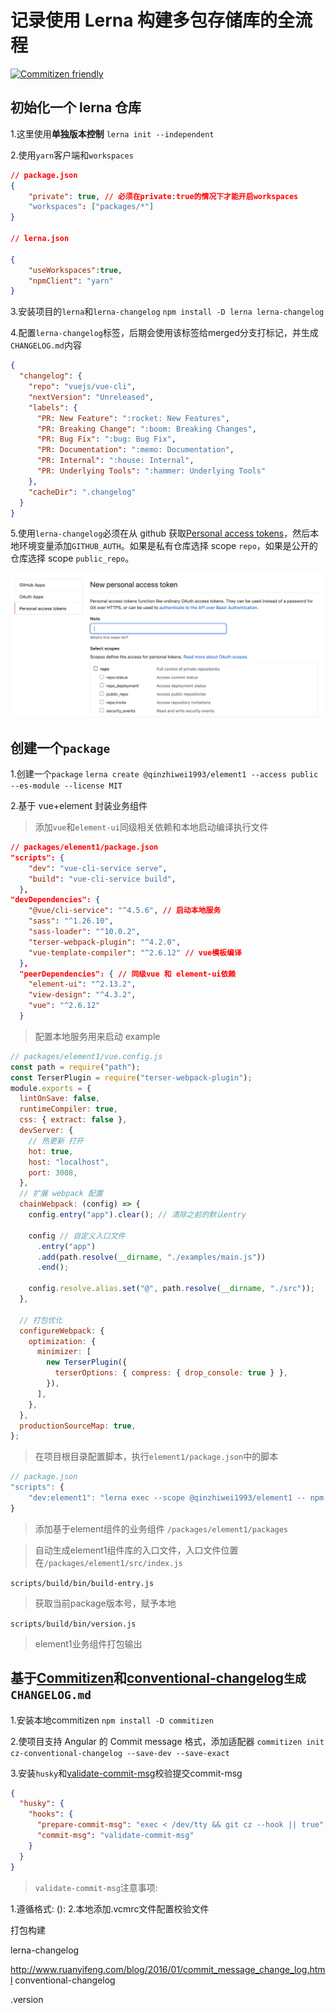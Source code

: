 

# 记录使用 Lerna 构建多包存储库的全流程

[![Commitizen friendly](https://img.shields.io/badge/commitizen-friendly-brightgreen.svg)](http://commitizen.github.io/cz-cli/)


## 初始化一个 lerna 仓库

1.这里使用**单独版本控制**
`lerna init --independent`

2.使用`yarn`客户端和`workspaces`

```json
// package.json
{
    "private": true, // 必须在private:true的情况下才能开启workspaces
    "workspaces": ["packages/*"]
}

// lerna.json

{
    "useWorkspaces":true,
    "npmClient": "yarn"
}
```

3.安装项目的`lerna`和`lerna-changelog`
`npm install -D lerna lerna-changelog`

4.配置`lerna-changelog`标签，后期会使用该标签给merged分支打标记，并生成`CHANGELOG.md`内容

```json
{
  "changelog": {
    "repo": "vuejs/vue-cli",
    "nextVersion": "Unreleased",
    "labels": {
      "PR: New Feature": ":rocket: New Features",
      "PR: Breaking Change": ":boom: Breaking Changes",
      "PR: Bug Fix": ":bug: Bug Fix",
      "PR: Documentation": ":memo: Documentation",
      "PR: Internal": ":house: Internal",
      "PR: Underlying Tools": ":hammer: Underlying Tools"
    },
    "cacheDir": ".changelog"
  }
}
```

5.使用`lerna-changelog`必须在从 github 获取[Personal access tokens](https://github.com/settings/tokens)，然后本地环境变量添加`GITHUB_AUTH`。如果是私有仓库选择 scope `repo`，如果是公开的仓库选择 scope `public_repo`。

![personal access tokens](./images/WX20200915-104411@2x.png)

## 创建一个`package`

1.创建一个`package`
`lerna create @qinzhiwei1993/element1 --access public --es-module --license MIT`

2.基于 vue+element 封装业务组件

> 添加`vue`和`element-ui`同级相关依赖和本地启动编译执行文件

```json
// packages/element1/package.json
"scripts": {
    "dev": "vue-cli-service serve",
    "build": "vue-cli-service build",
  },
"devDependencies": {
    "@vue/cli-service": "^4.5.6", // 启动本地服务
    "sass": "^1.26.10",
    "sass-loader": "^10.0.2",
    "terser-webpack-plugin": "^4.2.0",
    "vue-template-compiler": "^2.6.12" // vue模板编译
  },
  "peerDependencies": { // 同级vue 和 element-ui依赖
    "element-ui": "^2.13.2",
    "view-design": "^4.3.2",
    "vue": "^2.6.12"
  }
```

> 配置本地服务用来启动 example

```javascript
// packages/element1/vue.config.js
const path = require("path");
const TerserPlugin = require("terser-webpack-plugin");
module.exports = {
  lintOnSave: false,
  runtimeCompiler: true,
  css: { extract: false },
  devServer: {
    // 热更新 打开
    hot: true,
    host: "localhost",
    port: 3008,
  },
  // 扩展 webpack 配置
  chainWebpack: (config) => {
    config.entry("app").clear(); // 清除之前的默认entry

    config // 自定义入口文件
      .entry("app")
      .add(path.resolve(__dirname, "./examples/main.js"))
      .end();

    config.resolve.alias.set("@", path.resolve(__dirname, "./src"));
  },

  // 打包优化
  configureWebpack: {
    optimization: {
      minimizer: [
        new TerserPlugin({
          terserOptions: { compress: { drop_console: true } },
        }),
      ],
    },
  },
  productionSourceMap: true,
};
```

> 在项目根目录配置脚本，执行`element1/package.json`中的脚本

```javascript
// package.json
"scripts": {
    "dev:element1": "lerna exec --scope @qinzhiwei1993/element1 -- npm run dev"
}

```

> 添加基于element组件的业务组件 `/packages/element1/packages`

> 自动生成element1组件库的入口文件，入口文件位置在`/packages/element1/src/index.js`

`scripts/build/bin/build-entry.js`

> 获取当前package版本号，赋予本地

`scripts/build/bin/version.js`

> element1业务组件打包输出




## 基于[Commitizen](https://github.com/commitizen/cz-cli)和[conventional-changelog](https://github.com/ajoslin/conventional-changelog)`生成CHANGELOG.md`

1.安装本地commitizen
`npm install -D commitizen`

2.使项目支持 Angular 的 Commit message 格式，添加适配器
`commitizen init cz-conventional-changelog --save-dev --save-exact`

3.安装`husky`和[validate-commit-msg](https://github.com/conventional-changelog-archived-repos/validate-commit-msg)校验提交commit-msg

```json
{
  "husky": {
    "hooks": {
      "prepare-commit-msg": "exec < /dev/tty && git cz --hook || true", // 对git commit拦截，使项目维护人员统一使用commitizen
      "commit-msg": "validate-commit-msg"
    }
  }
}
```

> `validate-commit-msg`注意事项: 

1.遵循格式: <type>(<scope>): <subject>
2.本地添加.vcmrc文件配置校验文件



打包构建

lerna-changelog

http://www.ruanyifeng.com/blog/2016/01/commit_message_change_log.html
conventional-changelog

.version

